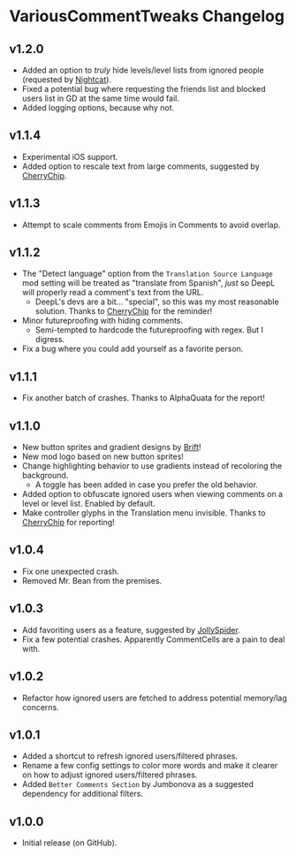 # VariousCommentTweaks Changelog
## v1.2.0
- Added an option to *truly* hide levels/level lists from ignored people (requested by [Nightcat](https://github.com/Nightcaat)).
- Fixed a potential bug where requesting the friends list and blocked users list in GD at the same time would fail.
- Added logging options, because why not.
## v1.1.4
- Experimental iOS support.
- Added option to rescale text from large comments, <cl>suggested by [CherryChip](https://youtube.com/channel/UCEk7PhJTjabhGsov0l9JUzg)</c>.
## v1.1.3
- Attempt to scale comments from Emojis in Comments to avoid overlap.
## v1.1.2
- The "Detect language" option from the `Translation Source Language` mod setting will be treated as "translate from Spanish", *just* so DeepL will properly read a comment's text from the URL.
  - DeepL's devs are a bit... "special", so this was my most reasonable solution. Thanks to [CherryChip](https://youtube.com/channel/UCEk7PhJTjabhGsov0l9JUzg) for the reminder!
- Minor futureproofing with hiding comments.
  - Semi-tempted to hardcode the futureproofing with regex. But I digress.
- Fix a bug where you could add yourself as a favorite person.
## v1.1.1
- Fix another batch of crashes. Thanks to AlphaQuata for the report!
## v1.1.0
- New button sprites and gradient designs by [Brift](https://twitter.com/BriftXD)!
- New mod logo based on new button sprites!
- Change highlighting behavior to use gradients instead of recoloring the background.
  - A toggle has been added in case you prefer the old behavior.
- Added option to obfuscate ignored users when viewing comments on a level or level list. Enabled by default.
- Make controller glyphs in the Translation menu invisible. Thanks to [CherryChip](https://youtube.com/channel/UCEk7PhJTjabhGsov0l9JUzg) for reporting!
## v1.0.4
- Fix one unexpected crash.
- Removed Mr. Bean from the premises.
## v1.0.3
- Add <cl>favoriting users</c> as a feature, <cl>suggested by [JollySpider](https://www.youtube.com/@JollySpider/)</c>.
- Fix a few potential crashes. Apparently CommentCells are a pain to deal with.
## v1.0.2
- Refactor how ignored users are fetched to address potential memory/lag concerns.
## v1.0.1
- Added a shortcut to refresh ignored users/filtered phrases.
- Rename a few config settings to color more words and make it clearer on how to adjust ignored users/filtered phrases.
- Added `Better Comments Section` by Jumbonova as a <co>suggested</c> dependency for additional filters.
## v1.0.0
- Initial release (on GitHub).